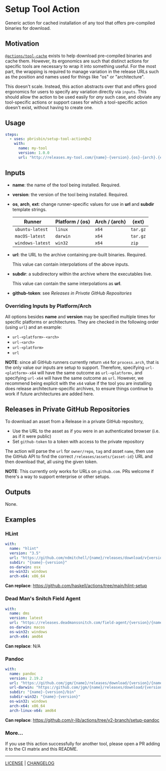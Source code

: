 # Setup Tool Action

Generic action for cached installation of any tool that offers pre-compiled
binaries for download.

## Motivation

[`@actions/tool-cache`][tc] exists to help download pre-compiled binaries and
cache them. However, its ergonomics are such that distinct actions for specific
tools are necessary to wrap it into something useful. For the most part, the
wrapping is required to manage variation in the release URLs such as the
position and names used for things like "os" or "architecture".

[tc]: https://github.com/actions/toolkit/tree/main/packages/tool-cache

This doesn't scale. Instead, this action abstracts over that and offers good
ergonomics for users to specify any variation directly via `inputs`. This should
allow the action to be used easily for _any_ such case, and obviate any
tool-specific actions or support cases for which a tool-specific action doesn't
exist, without having to create one.

## Usage

```yaml
steps:
  - uses: pbrisbin/setup-tool-action@v2
    with:
      name: my-tool
      version: 1.0.0
      url: "http://releases.my-tool.com/{name}-{version}.{os}-{arch}.{ext}"
```

## Inputs

- **name**: the name of the tool being installed. Required.

- **version**: the version of the tool being installed. Required.

- **os**, **arch**, **ext**: change runner-specific values for use in **url**
  and **subdir** template strings.

  | Runner           | Platform / {os} | Arch / {arch} | {ext}    |
  | ---------------- | --------------- | ------------- | -------- |
  | `ubuntu-latest`  | `linux`         | `x64`         | `tar.gz` |
  | `macOS-latest`   | `darwin`        | `x64`         | `tar.gz` |
  | `windows-latest` | `win32`         | `x64`         | `zip`    |

- **url**: the URL to the archive containing pre-built binaries. Required.

  This value can contain interpolations of the above inputs.

- **subdir**: a subdirectory within the archive where the executables live.

  This value can contain the same interpolations as **url**.

- **github-token**: see _Releases in Private GitHub Repositories_

### Overriding Inputs by Platform/Arch

All options besides **name** and **version** may be specified multiple times for
specific platforms or architectures. They are checked in the following order
(using `url`) and an example:

- `url-<platform>-<arch>`
- `url-<arch>`
- `url-<platform>`
- `url`

**NOTE**: since all GitHub runners currently return `x64` for `process.arch`,
that is the only value our inputs are setup to support. Therefore, specifying
`url-<platform>-x64` will have the same outcome as `url-<platform>`, and
specifying `url-x64` will have the same outcome as `url`. However, we recommend
being explicit with the `x64` value if the tool you are installing does release
architecture-specific archives, to ensure things continue to work if future
architectures are added here.

## Releases in Private GitHub Repositories

To download an asset from a Release in a private GitHub repository,

- Use the URL to the asset as if you were in an authenticated browser (i.e. as
  if it were public)
- Set `github-token` to a token with access to the private repository

The action will parse the `url` for `owner/repo`, `tag` and asset `name`, then
use the GitHub API to find the correct `/releases/assets/{asset-id}` URL and
then download that, all using the given token.

**NOTE**: This currently only works for URLs on `github.com`. PRs welcome if
there's a way to support enterprise or other setups.

## Outputs

None.

## Examples

### HLint

```yaml
with:
  name: "hlint"
  version: "3.5"
  url: "https://github.com/ndmitchell/{name}/releases/download/v{version}/{name}-{version}-{arch}-{os}.{ext}"
  subdir: "{name}-{version}"
  os-darwin: osx
  os-win32: windows
  arch-x64: x86_64
```

**Can replace**: https://github.com/haskell/actions/tree/main/hlint-setup

### Dead Man's Snitch Field Agent

```yaml
with:
  name: dms
  version: latest
  url: "https://releases.deadmanssnitch.com/field-agent/{version}/{name}_{os}_{arch}.{ext}"
  os-darwin: macos
  os-win32: windows
  arch-x64: amd64
```

**Can replace**: N/A

### Pandoc

```yaml
with:
  name: pandoc
  version: 2.19.2
  url: "https://github.com/jgm/{name}/releases/download/{version}/{name}-{version}-{os}-{arch}.{ext}"
  url-darwin: "https://github.com/jgm/{name}/releases/download/{version}/{name}-{version}-macOS.zip"
  subdir: "{name}-{version}/bin"
  subdir-win32: "{name}-{version}"
  os-win32: windows
  arch-x64: x86_64
  arch-linux-x64: amd64
```

**Can replace**: https://github.com/r-lib/actions/tree/v2-branch/setup-pandoc

### More...

If you use this action successfully for another tool, please open a PR adding it
to the CI matrix and this README.

---

[LICENSE](./LICENSE) | [CHANGELOG](./CHANGELOG.md)
